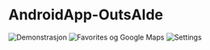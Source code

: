 # AndroidApp-OutsAIde
![Demonstrasjon](appDemo_mainFunctionality.gif)
![Favorites og Google Maps](appDemo_changingSearchDetails_fromFavoritesDatabase.gif)
![Settings](appDemo_appSettings.gif)
